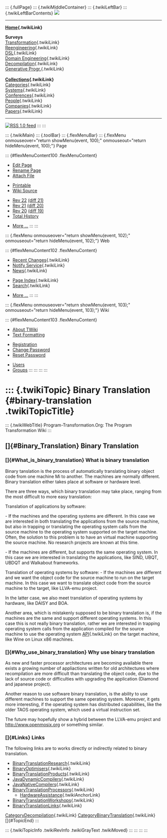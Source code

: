 ::: {.fullPage}
::: {.twikiMiddleContainer}
::: {.twikiLeftBar}
::: {.twikiLeftBarContents}
![](../pub/transformation.gif)

------------------------------------------------------------------------

**[Home](WebHome){.twikiLink}**

**Surveys**\
[Transformation](ProgramTransformation){.twikiLink}\
[Reengineering](ReengineeringWiki){.twikiLink}\
[DSL](DomainSpecificLanguages){.twikiLink}\
[Domain Engineering](DomainEngineering){.twikiLink}\
[Decompilation](DeCompilation){.twikiLink}\
[Generative Progr.](GenerativeProgrammingWiki){.twikiLink}\
\
**[Collections](CategoryCollection){.twikiLink}**\
[Categories](CategoryCategory){.twikiLink}\
[Systems](TransformationSystems){.twikiLink}\
[Conferences](TransformationConferences){.twikiLink}\
[People](TransformationPeople){.twikiLink}\
[Companies](TransformationCompanies){.twikiLink}\
[Papers](CategoryPaper){.twikiLink}

------------------------------------------------------------------------

[![](../pub/rss.gif "RSS 1.0 feed")](WebRss@skin=rss)
:::
:::

::: {.twikiMain}
::: {.toolBar}
::: {.flexMenuBar}
::: {.flexMenu onmouseover="return showMenu(event, 100);" onmouseout="return hideMenu(event, 100);"}
Page

::: {#flexMenuContent100 .flexMenuContent}
-   [Edit
    Page](http://www.program-transformation.org/edit/Transform/BinaryTranslation?t=1536826295)
-   [Rename
    Page](http://www.program-transformation.org/rename/Transform/BinaryTranslation)
-   [Attach
    File](http://www.program-transformation.org/attach/Transform/BinaryTranslation)

<!-- -->

-   [Printable](http://www.program-transformation.org/view/Transform/BinaryTranslation?skin=print.pattern)
-   [Wiki
    Source](http://www.program-transformation.org/view/Transform/BinaryTranslation?skin=text&raw=on&contenttype=text/plain)

<!-- -->

-   [Rev
    22](http://www.program-transformation.org/view/Transform/BinaryTranslation?rev=1.22)
    [(diff 21)](http://www.program-transformation.org/rdiff/Transform/BinaryTranslation?rev1=1.22&rev2=1.21)
-   [Rev
    21](http://www.program-transformation.org/view/Transform/BinaryTranslation?rev=1.21)
    [(diff 20)](http://www.program-transformation.org/rdiff/Transform/BinaryTranslation?rev1=1.21&rev2=1.20)
-   [Rev
    20](http://www.program-transformation.org/view/Transform/BinaryTranslation?rev=1.20)
    [(diff 19)](http://www.program-transformation.org/rdiff/Transform/BinaryTranslation?rev1=1.20&rev2=1.19)
-   [Total
    History](http://www.program-transformation.org/rdiff/Transform/BinaryTranslation)

<!-- -->

-   [More
    \...](http://www.program-transformation.org/oops/Transform/BinaryTranslation?template=oopsmore&param1=1.22&param2=1.22)
:::
:::

::: {.flexMenu onmouseover="return showMenu(event, 102);" onmouseout="return hideMenu(event, 102);"}
Web

::: {#flexMenuContent102 .flexMenuContent}
-   [Recent Changes](WebChanges){.twikiLink}
-   [Notify Service](WebNotify){.twikiLink}
-   [News](WebNews){.twikiLink}

<!-- -->

-   [Page Index](WebIndex){.twikiLink}
-   [Search](WebSearch){.twikiLink}

<!-- -->

-   [More
    \...](http://www.program-transformation.org/oops/Transform/BinaryTranslation?template=oopsmore&param1=1.22&param2=1.22)
:::
:::

::: {.flexMenu onmouseover="return showMenu(event, 103);" onmouseout="return hideMenu(event, 103);"}
Wiki

::: {#flexMenuContent103 .flexMenuContent}
-   [About
    TWiki](http://www.program-transformation.org/view/TWiki/WebHome)
-   [Text
    Formatting](http://www.program-transformation.org/view/TWiki/TextFormattingRules)

<!-- -->

-   [Registration](http://www.program-transformation.org/view/TWiki/TWikiRegistration)
-   [Change
    Password](http://www.program-transformation.org/view/TWiki/ChangePassword)
-   [Reset
    Password](http://www.program-transformation.org/view/TWiki/ResetPassword)

<!-- -->

-   [Users](http://www.program-transformation.org/view/Main/TWikiUsers)
-   [Groups](http://www.program-transformation.org/view/Main/TWikiGroups)
:::
:::
:::
:::

::: {.twikiTopic}
Binary Translation {#binary-translation .twikiTopicTitle}
==================

::: {.twikiWebTitle}
Program-Transformation.Org: The Program Transformation Wiki
:::

[]{#Binary_Translation} Binary Translation
------------------------------------------

### []{#What_is_binary_translation} What is binary translation

Binary tanslation is the process of automatically translating binary
object code from one machine Mi to another. The machines are normally
different. Binary translation either takes place at software or hardware
level.

There are three ways, which binary translation may take place, ranging
from the most difficult to more easy translation:

Translation of applications by software:

\- If the machines and the operating systems are different. In this case
we are interested in both translating the applications from the source
machine, but also in trapping or translating the operating system calls
from the source machine to the operating system supported on the target
machine. Often, the solution to this problem is to have an virtual
machine supporting the source machine. No research projects are known at
this time.

\- If the machines are different, but supports the same operating
system. In this case we are interested in translating the applications,
like SIND, UBQT, UBDQT and Walkabout frameworks.

Translation of operating systems by software: - If the machines are
different and we want the object code for the source machine to run on
the target machine. In this case we want to translate object code from
the source machine to the target, like LLVA-emu project.

In the latter case, we also meet translation of operating systems by
hardware, like DAISY and BOA.

Another area, which is mistakenly supposed to be binary translation is,
if the machines are the same and support different operating systems. In
this case this is not really binary translation, rather we are
interested in trapping operating system calls from the application
compiled for the source machine to use the operating system
[API](API){.twikiLink} on the target machine, like Wine on Linux x86
machines.

### []{#Why_use_binary_translation} Why use binary translation

As new and faster processor architectures are becoming available there
exists a growing number of appliactions written for old architectures
where recompilation are more difficult than translating the object code,
due to the lack of source code or difficulties with upgrading the
application (Diamond and japanese project).

Another reason to use software binary translation, is the ability to use
different machines to support the same operating system. Moreover, it
gets more interesting, if the operating system has distributed
capabilities, like the older TAOS operating system, which used a virtual
instruction set.

The future may hopefully show a hybrid between the LLVA-emu project and
<http://www.openmosix.org> or something similar.

### []{#Links} Links

The following links are to works directly or indirectly related to
binary translation.

-   [BinaryTranslationResearch](BinaryTranslationResearch){.twikiLink}
-   [BinaryOptimisers](BinaryOptimisers){.twikiLink}
-   [BinaryTranslationProducts](BinaryTranslationProducts){.twikiLink}
-   [JavaDynamicCompilers](JavaDynamicCompilers){.twikiLink}
-   [JavaNativeCompilers](JavaNativeCompilers){.twikiLink}
-   [BinaryTranslationProcessors](BinaryTranslationProcessors){.twikiLink}
    -   [HardwareAssistance](BinaryTranslationProcessors#HardwareAssistance){.twikiAnchorLink}
-   [BinaryTranslationWorkshops](BinaryTranslationWorkshops){.twikiLink}
-   [BinaryTranslationLinks](BinaryTranslationLinks){.twikiLink}

[CategoryDecompilation](CategoryDecompilation){.twikiLink}
[CategoryBinaryTranslation](CategoryBinaryTranslation){.twikiLink}\
[]{#TopicEnd}
:::

::: {.twikiTopicInfo .twikiRevInfo .twikiGrayText .twikiMoved}
:::
:::
:::
:::
